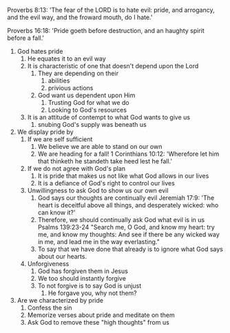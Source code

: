 Proverbs 8:13: 'The fear of the LORD is to hate evil: pride, and arrogancy, and the evil way, and the froward mouth, do I hate.'

Proverbs 16:18: 'Pride goeth before destruction, and an haughty spirit before a fall.'

1. God hates pride
   1. He equates it to an evil way
   2. It is characteristic of one that doesn't depend upon the Lord
      1. They are depending on their
         1. abilities
         2. privious actions
      2. God want us dependent upon Him
         1. Trusting God for what we do
         2. Looking to God's resources
   3. It is an attitude of contempt to what God wants to give us
      1. snubing God's supply was beneath us
2. We display pride by
   1. If we are self sufficient
      1. We believe we are able to stand on our own
      2. We are heading for a fall!
         1 Corinthians 10:12: 'Wherefore let him that thinketh he standeth take heed lest he fall.'
   2. If we do not agree with God's plan
      1. It is pride that makes us not like what God allows in our lives
      2. It is a defiance of God's right to control our lives
   3. Unwillingness to ask God to show us our own evil
      1. God says our thoughts are continually evil 
         Jeremiah 17:9: 'The heart is deceitful above all things, and desperately wicked: who can know it?'
      2. Therefore, we should continually ask God what evil is in us
         Psalms 139:23-24 "Search me, O God, and know my heart: try me, and know my thoughts: And see if there be any wicked way in me, and lead me in the way everlasting."
      3. To say that we have done that already is to ignore what God says about our hearts.
   4. Unforgiveness
      1. God has forgiven them in Jesus
      2. We too should instantly forgive
      3. To not forgive is to say God is unjust
         1. He forgave you, why not them?
3. Are we characterized by pride
   1. Confess the sin
   2. Memorize verses about pride and meditate on them
   3. Ask God to remove these "high thoughts" from us